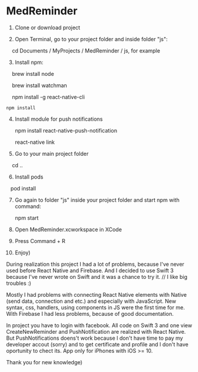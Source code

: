 # MedReminder

1) Clone or download project

2) Open Terminal, go to your project folder and inside folder "js":

    cd Documents / MyProjects / MedReminder / js, for example

3) Install npm:

    brew install node

    brew install watchman

    npm install -g react-native-cli

    npm install

4) Install module for push notifications

    npm install react-native-push-notification

    react-native link

5) Go to your main project folder

    cd ..

6) Install pods

   pod install

7) Go again to folder "js" inside your project folder and start npm with command:

    npm start

8) Open MedReminder.xcworkspace in XCode

9) Press Command + R

10) Enjoy)

During realization this project I had a lot of problems, because I've never used before React Native and Firebase.
And I decided to use Swift 3 because I've never wrote on Swift and it was a chance to try it. // I like big troubles :)

Mostly I had problems with connecting React Native elements with Native (send data, connection and etc.) and especially with JavaScript.
New syntax, css, handlers, using components in JS were the first time for me.
With Firebase I had less problems, because of good documentation.

In project you have to login with facebook.
All code on Swift 3 and one view CreateNewReminder and PushNotification are realized with React Native.
But PushNotifications doens't  work because I don't have time to pay my developer accout (sorry) and to get certificate 
and profile and I don't have oportunity to chect its.
App only for iPhones with iOS >= 10.

Thank you for new knowledge)


